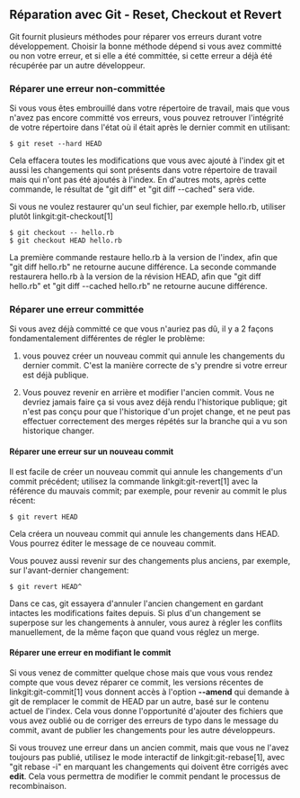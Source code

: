 ## Réparation avec Git - Reset, Checkout et Revert ##

Git fournit plusieurs méthodes pour réparer vos erreurs durant
votre développement. Choisir la bonne méthode dépend si
vous avez committé ou non votre erreur, et si elle a été
committée, si cette erreur a déjà été récupérée par un autre
développeur.

### Réparer une erreur non-committée ###

Si vous vous êtes embrouillé dans votre répertoire de travail, mais
que vous n'avez pas encore committé vos erreurs, vous pouvez retrouver
l'intégrité de votre répertoire dans l'état où il était après le dernier
commit en utilisant:

    $ git reset --hard HEAD

Cela effacera toutes les modifications que vous avec ajouté à l'index git
et aussi les changements qui sont présents dans votre répertoire de travail
mais qui n'ont pas été ajoutés à l'index. En d'autres mots, après cette
commande, le résultat de "git diff" et "git diff --cached" sera vide.

Si vous ne voulez restaurer qu'un seul fichier, par exemple hello.rb,
utiliser plutôt linkgit:git-checkout[1]

    $ git checkout -- hello.rb
    $ git checkout HEAD hello.rb

La première commande restaure hello.rb à la version de l'index,
afin que "git diff hello.rb" ne retourne aucune différence. La seconde
commande restaurera  hello.rb à la version de la révision HEAD, afin que
"git diff hello.rb" et "git diff --cached hello.rb" ne retourne aucune
différence.

### Réparer une erreur committée ###

Si vous avez déjà committé ce que vous n'auriez pas dû, il y a 2 façons
fondamentalement différentes de régler le problème:

1. vous pouvez créer un nouveau commit qui annule les changements
	du dernier commit. C'est la manière correcte de s'y prendre si
	votre erreur est déjà publique.

2. Vous pouvez revenir en arrière et modifier l'ancien commit. Vous ne
	devriez jamais faire ça si vous avez déjà rendu l'historique publique;
	git n'est pas conçu pour que l'historique d'un projet change, et ne
	peut pas effectuer correctement des merges répétés sur la branche
	qui a vu son historique changer.

#### Réparer une erreur sur un nouveau commit ####

Il est facile de créer un nouveau commit qui annule les changements d'un
commit précédent; utilisez la commande linkgit:git-revert[1] avec la référence
du mauvais commit; par exemple, pour revenir au commit le plus récent:

    $ git revert HEAD

Cela créera un nouveau commit qui annule les changements dans HEAD.
Vous pourrez éditer le message de ce nouveau commit.

Vous pouvez aussi revenir sur des changements plus anciens, par
exemple, sur l'avant-dernier changement:

    $ git revert HEAD^

Dans ce cas, git essayera d'annuler l'ancien changement en gardant
intactes les modifications faites depuis. Si plus d'un changement
se superpose sur les changements à annuler, vous aurez à régler les
conflits manuellement, de la même façon que quand vous réglez un merge.

#### Réparer une erreur en modifiant le commit ####

Si vous venez de committer quelque chose mais que vous vous rendez compte
que vous devez réparer ce commit, les versions récentes de
linkgit:git-commit[1] vous donnent accès à l'option **--amend** qui
demande à git de remplacer le commit de HEAD par un autre, basé sur
le contenu actuel de l'index. Cela vous donne l'opportunité d'ajouter
des fichiers que vous avez oublié ou de corriger des erreurs de typo
dans le message du commit, avant de publier les changements pour les
autre développeurs.

Si vous trouvez une erreur dans un ancien commit, mais que vous ne l'avez
toujours pas publié, utilisez le mode interactif de linkgit:git-rebase[1],
avec "git rebase -i" en marquant les changements qui doivent être corrigés
avec **edit**. Cela vous permettra de modifier le commit pendant le
processus de recombinaison.
